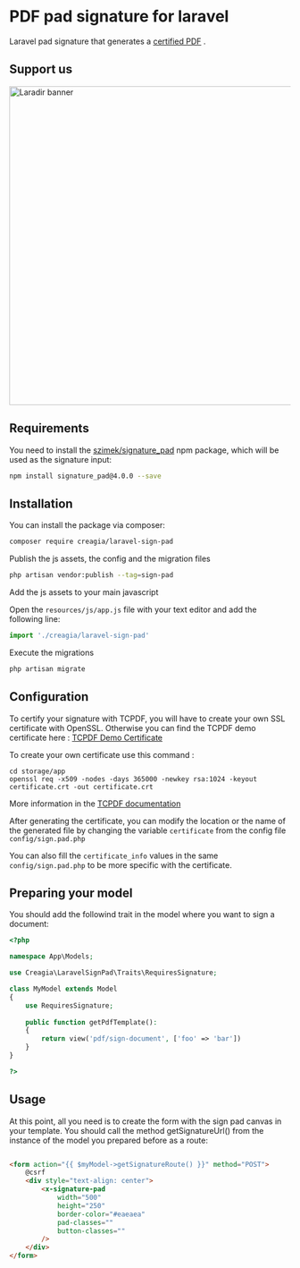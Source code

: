 # PDF pad signature for laravel

Laravel pad signature that generates
a [certified PDF](https://www.prepressure.com/pdf/basics/certified-pdf#:~:text=A%20Certified%20PDF%20is%20a,errors%20or%20notifications%20were%20generated)
.

## Support us
[<img width="570" alt="Laradir banner" src="https://user-images.githubusercontent.com/240932/189903723-2c015907-b8c9-4ff7-b6e6-2c8cf10aea16.png">](https://laradir.com/?utm_campaign=github&utm_medium=banner&utm_term=laravel-web-mailer)

## Requirements

You need to install the [szimek/signature_pad](https://github.com/szimek/signature_pad) npm package, which will be used
as the signature input:

```bash
npm install signature_pad@4.0.0 --save
```

## Installation

You can install the package via composer:

```bash
composer require creagia/laravel-sign-pad
```

Publish the js assets, the config and the migration files

```bash
php artisan vendor:publish --tag=sign-pad
```

Add the js assets to your main javascript

Open the `resources/js/app.js` file with your text editor and add the following line:

```js
import './creagia/laravel-sign-pad'
```

Execute the migrations

```bash
php artisan migrate
```

## Configuration

To certify your signature with TCPDF, you will have to create your own SSL certificate with OpenSSL. Otherwise you can
find the TCPDF demo certificate
here : [TCPDF Demo Certificate](https://github.com/tecnickcom/TCPDF/blob/main/examples/data/cert/tcpdf.crt)

To create your own certificate use this command :

```
cd storage/app
openssl req -x509 -nodes -days 365000 -newkey rsa:1024 -keyout certificate.crt -out certificate.crt
```

More information in the [TCPDF documentation](https://tcpdf.org/examples/example_052/)

After generating the certificate, you can modify the location or the name of the generated file by changing the variable `certificate` from
the config file `config/sign.pad.php`

You can also fill the `certificate_info` values in the same `config/sign.pad.php` to be more specific with the certificate.

## Preparing your model

You should add the followind trait in the model where you want to sign a document:

```php
<?php

namespace App\Models;

use Creagia\LaravelSignPad\Traits\RequiresSignature;

class MyModel extends Model
{
    use RequiresSignature;
    
    public function getPdfTemplate():  
    {
        return view('pdf/sign-document', ['foo' => 'bar'])    
    }
}

?>
```

## Usage

At this point, all you need is to create the form with the sign pad canvas in your template. You should call the method getSignatureUrl() from the instance of the model you prepared before as a route:

```html

<form action="{{ $myModel->getSignatureRoute() }}" method="POST">
    @csrf
    <div style="text-align: center">
        <x-signature-pad
            width="500"
            height="250"
            border-color="#eaeaea"
            pad-classes=""
            button-classes=""
        />
    </div>
</form>
```
